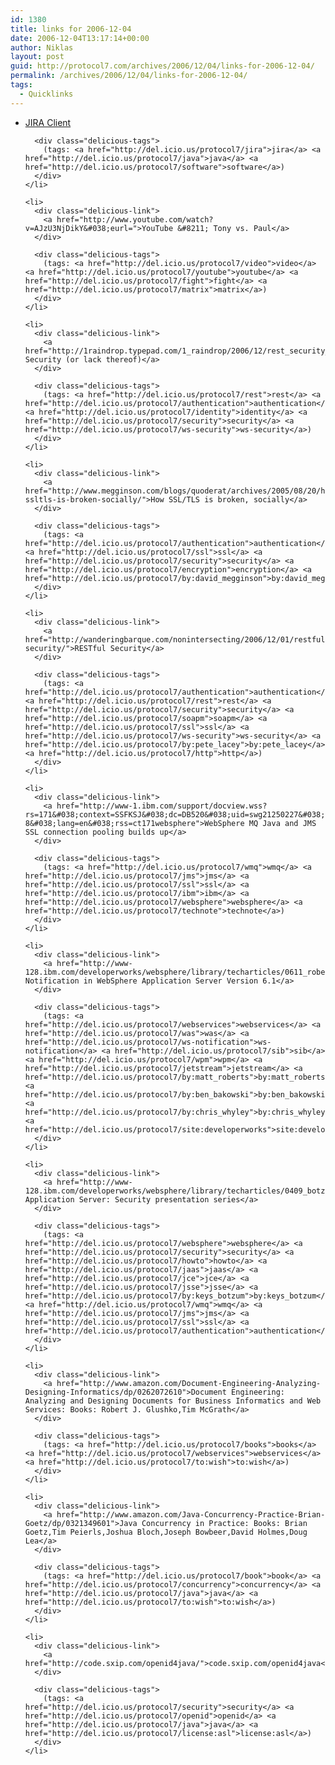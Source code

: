 ```yaml
---
id: 1380
title: links for 2006-12-04
date: 2006-12-04T13:17:14+00:00
author: Niklas
layout: post
guid: http://protocol7.com/archives/2006/12/04/links-for-2006-12-04/
permalink: /archives/2006/12/04/links-for-2006-12-04/
tags:
  - Quicklinks
---
```

<div class='microid-138e80d4bc18029365f86ed7956179f4cc000008'>
  <ul class="delicious">
    <li>
      <div class="delicious-link">
        <a href="http://almworks.com/jiraclient/overview.html">JIRA Client</a>
      </div>
      
      <div class="delicious-tags">
        (tags: <a href="http://del.icio.us/protocol7/jira">jira</a> <a href="http://del.icio.us/protocol7/java">java</a> <a href="http://del.icio.us/protocol7/software">software</a>)
      </div>
    </li>
    
    <li>
      <div class="delicious-link">
        <a href="http://www.youtube.com/watch?v=AJzU3NjDikY&#038;eurl=">YouTube &#8211; Tony vs. Paul</a>
      </div>
      
      <div class="delicious-tags">
        (tags: <a href="http://del.icio.us/protocol7/video">video</a> <a href="http://del.icio.us/protocol7/youtube">youtube</a> <a href="http://del.icio.us/protocol7/fight">fight</a> <a href="http://del.icio.us/protocol7/matrix">matrix</a>)
      </div>
    </li>
    
    <li>
      <div class="delicious-link">
        <a href="http://1raindrop.typepad.com/1_raindrop/2006/12/rest_security_o.html">REST Security (or lack thereof)</a>
      </div>
      
      <div class="delicious-tags">
        (tags: <a href="http://del.icio.us/protocol7/rest">rest</a> <a href="http://del.icio.us/protocol7/authentication">authentication</a> <a href="http://del.icio.us/protocol7/identity">identity</a> <a href="http://del.icio.us/protocol7/security">security</a> <a href="http://del.icio.us/protocol7/ws-security">ws-security</a>)
      </div>
    </li>
    
    <li>
      <div class="delicious-link">
        <a href="http://www.megginson.com/blogs/quoderat/archives/2005/08/20/how-ssltls-is-broken-socially/">How SSL/TLS is broken, socially</a>
      </div>
      
      <div class="delicious-tags">
        (tags: <a href="http://del.icio.us/protocol7/authentication">authentication</a> <a href="http://del.icio.us/protocol7/ssl">ssl</a> <a href="http://del.icio.us/protocol7/security">security</a> <a href="http://del.icio.us/protocol7/encryption">encryption</a> <a href="http://del.icio.us/protocol7/by:david_megginson">by:david_megginson</a>)
      </div>
    </li>
    
    <li>
      <div class="delicious-link">
        <a href="http://wanderingbarque.com/nonintersecting/2006/12/01/restful-security/">RESTful Security</a>
      </div>
      
      <div class="delicious-tags">
        (tags: <a href="http://del.icio.us/protocol7/authentication">authentication</a> <a href="http://del.icio.us/protocol7/rest">rest</a> <a href="http://del.icio.us/protocol7/security">security</a> <a href="http://del.icio.us/protocol7/soapm">soapm</a> <a href="http://del.icio.us/protocol7/ssl">ssl</a> <a href="http://del.icio.us/protocol7/ws-security">ws-security</a> <a href="http://del.icio.us/protocol7/by:pete_lacey">by:pete_lacey</a> <a href="http://del.icio.us/protocol7/http">http</a>)
      </div>
    </li>
    
    <li>
      <div class="delicious-link">
        <a href="http://www-1.ibm.com/support/docview.wss?rs=171&#038;context=SSFKSJ&#038;dc=DB520&#038;uid=swg21250227&#038;loc=en_US&#038;cs=UTF-8&#038;lang=en&#038;rss=ct171websphere">WebSphere MQ Java and JMS SSL connection pooling builds up</a>
      </div>
      
      <div class="delicious-tags">
        (tags: <a href="http://del.icio.us/protocol7/wmq">wmq</a> <a href="http://del.icio.us/protocol7/jms">jms</a> <a href="http://del.icio.us/protocol7/ssl">ssl</a> <a href="http://del.icio.us/protocol7/ibm">ibm</a> <a href="http://del.icio.us/protocol7/websphere">websphere</a> <a href="http://del.icio.us/protocol7/technote">technote</a>)
      </div>
    </li>
    
    <li>
      <div class="delicious-link">
        <a href="http://www-128.ibm.com/developerworks/websphere/library/techarticles/0611_roberts/0611_roberts.html">WS-Notification in WebSphere Application Server Version 6.1</a>
      </div>
      
      <div class="delicious-tags">
        (tags: <a href="http://del.icio.us/protocol7/webservices">webservices</a> <a href="http://del.icio.us/protocol7/was">was</a> <a href="http://del.icio.us/protocol7/ws-notification">ws-notification</a> <a href="http://del.icio.us/protocol7/sib">sib</a> <a href="http://del.icio.us/protocol7/wpm">wpm</a> <a href="http://del.icio.us/protocol7/jetstream">jetstream</a> <a href="http://del.icio.us/protocol7/by:matt_roberts">by:matt_roberts</a> <a href="http://del.icio.us/protocol7/by:ben_bakowski">by:ben_bakowski</a> <a href="http://del.icio.us/protocol7/by:chris_whyley">by:chris_whyley</a> <a href="http://del.icio.us/protocol7/site:developerworks">site:developerworks</a>)
      </div>
    </li>
    
    <li>
      <div class="delicious-link">
        <a href="http://www-128.ibm.com/developerworks/websphere/library/techarticles/0409_botzum/0409_botzum.html">WebSphere Application Server: Security presentation series</a>
      </div>
      
      <div class="delicious-tags">
        (tags: <a href="http://del.icio.us/protocol7/websphere">websphere</a> <a href="http://del.icio.us/protocol7/security">security</a> <a href="http://del.icio.us/protocol7/howto">howto</a> <a href="http://del.icio.us/protocol7/jaas">jaas</a> <a href="http://del.icio.us/protocol7/jce">jce</a> <a href="http://del.icio.us/protocol7/jsse">jsse</a> <a href="http://del.icio.us/protocol7/by:keys_botzum">by:keys_botzum</a> <a href="http://del.icio.us/protocol7/wmq">wmq</a> <a href="http://del.icio.us/protocol7/jms">jms</a> <a href="http://del.icio.us/protocol7/ssl">ssl</a> <a href="http://del.icio.us/protocol7/authentication">authentication</a>)
      </div>
    </li>
    
    <li>
      <div class="delicious-link">
        <a href="http://www.amazon.com/Document-Engineering-Analyzing-Designing-Informatics/dp/0262072610">Document Engineering: Analyzing and Designing Documents for Business Informatics and Web Services: Books: Robert J. Glushko,Tim McGrath</a>
      </div>
      
      <div class="delicious-tags">
        (tags: <a href="http://del.icio.us/protocol7/books">books</a> <a href="http://del.icio.us/protocol7/webservices">webservices</a> <a href="http://del.icio.us/protocol7/to:wish">to:wish</a>)
      </div>
    </li>
    
    <li>
      <div class="delicious-link">
        <a href="http://www.amazon.com/Java-Concurrency-Practice-Brian-Goetz/dp/0321349601">Java Concurrency in Practice: Books: Brian Goetz,Tim Peierls,Joshua Bloch,Joseph Bowbeer,David Holmes,Doug Lea</a>
      </div>
      
      <div class="delicious-tags">
        (tags: <a href="http://del.icio.us/protocol7/book">book</a> <a href="http://del.icio.us/protocol7/concurrency">concurrency</a> <a href="http://del.icio.us/protocol7/java">java</a> <a href="http://del.icio.us/protocol7/to:wish">to:wish</a>)
      </div>
    </li>
    
    <li>
      <div class="delicious-link">
        <a href="http://code.sxip.com/openid4java/">code.sxip.com/openid4java</a>
      </div>
      
      <div class="delicious-tags">
        (tags: <a href="http://del.icio.us/protocol7/security">security</a> <a href="http://del.icio.us/protocol7/openid">openid</a> <a href="http://del.icio.us/protocol7/java">java</a> <a href="http://del.icio.us/protocol7/license:asl">license:asl</a>)
      </div>
    </li>
  </ul>
</div>